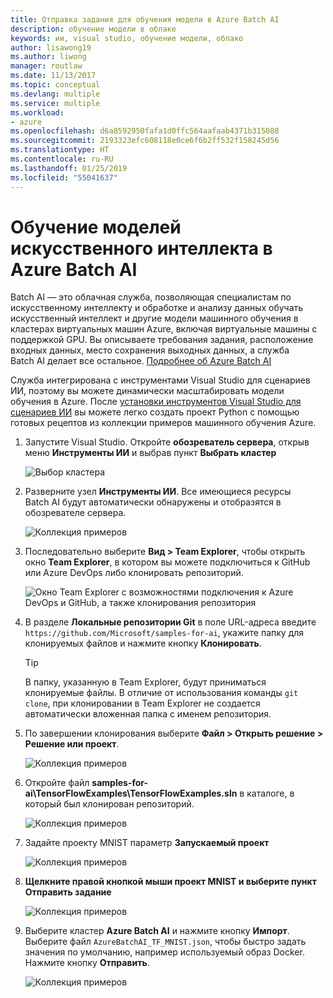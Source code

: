 ```yaml
---
title: Отправка задания для обучения модели в Azure Batch AI
description: обучение модели в облаке
keywords: ии, visual studio, обучение модели, облако
author: lisawong19
ms.author: liwong
manager: routlaw
ms.date: 11/13/2017
ms.topic: conceptual
ms.devlang: multiple
ms.service: multiple
ms.workload:
- azure
ms.openlocfilehash: d6a8592950fafa1d0ffc564aafaab4371b315088
ms.sourcegitcommit: 2193323efc608118e0ce6f6b2ff532f158245d56
ms.translationtype: HT
ms.contentlocale: ru-RU
ms.lasthandoff: 01/25/2019
ms.locfileid: "55041637"
---
```

# <a name="train-ai-models-in-azure-batch-ai"></a>Обучение моделей искусственного интеллекта в Azure Batch AI

Batch AI — это облачная служба, позволяющая специалистам по искусственному интеллекту и обработке и анализу данных обучать искусственный интеллект и другие модели машинного обучения в кластерах виртуальных машин Azure, включая виртуальные машины с поддержкой GPU. Вы описываете требования задания, расположение входных данных, место сохранения выходных данных, а служба Batch AI делает все остальное. [Подробнее об Azure Batch AI](https://docs.microsoft.com/azure/batch-ai/overview)

Служба интегрирована с инструментами Visual Studio для сценариев ИИ, поэтому вы можете динамически масштабировать модели обучения в Azure.  После [установки инструментов Visual Studio для сценариев ИИ](installation.md) вы можете легко создать проект Python с помощью готовых рецептов из коллекции примеров машинного обучения Azure.

1. Запустите Visual Studio. Откройте **обозреватель сервера**, открыв меню **Инструменты ИИ** и выбрав пункт **Выбрать кластер**

    ![Выбор кластера](media/train-model/select-cluster.png)

2. Разверните узел **Инструменты ИИ**. Все имеющиеся ресурсы Batch AI будут автоматически обнаружены и отобразятся в обозревателе сервера.

    ![Коллекция примеров](media/train-model/batchai.png)

3. Последовательно выберите **Вид > Team Explorer**, чтобы открыть окно **Team Explorer**, в котором вы можете подключиться к GitHub или Azure DevOps либо клонировать репозиторий.

    ![Окно Team Explorer с возможностями подключения к Azure DevOps и GitHub, а также клонирования репозитория](media/train-model/team-explorer-devops.png)

4. В разделе **Локальные репозитории Git** в поле URL-адреса введите `https://github.com/Microsoft/samples-for-ai`, укажите папку для клонируемых файлов и нажмите кнопку **Клонировать**.

    > [!Tip]
    > В папку, указанную в Team Explorer, будут приниматься клонируемые файлы. В отличие от использования команды `git clone`, при клонировании в Team Explorer не создается автоматически вложенная папка с именем репозитория.

5. По завершении клонирования выберите **Файл > Открыть решение > Решение или проект**.

    ![Коллекция примеров](media/train-model/open-solution.png)

6. Откройте файл **samples-for-ai\TensorFlowExamples\TensorFlowExamples.sln** в каталоге, в который был клонирован репозиторий.

    ![Коллекция примеров](media/train-model/tensorflowexamples.png)

7. Задайте проекту MNIST параметр **Запускаемый проект**

    ![Коллекция примеров](media/train-model/mnist-startup.png)

8. <strong>Щелкните правой кнопкой мыши **проект MNIST** и выберите пункт **Отправить задание**</strong>

    ![Коллекция примеров](media/train-model/submit-job.png)
9. Выберите кластер **Azure Batch AI** и нажмите кнопку **Импорт**. Выберите файл `AzureBatchAI_TF_MNIST.json`, чтобы быстро задать значения по умолчанию, например используемый образ Docker. Нажмите кнопку **Отправить**.

    ![Коллекция примеров](media/train-model/submit-batch.png)
